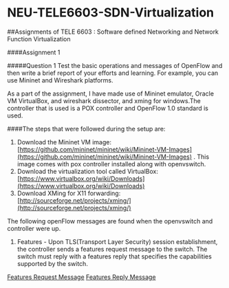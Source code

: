 # NEU-TELE6603-SDN-Virtualization
##Assignments of TELE 6603 : Software defined Networking and Network Function Virtualization

####Assignment 1

#####Question 1
Test the basic operations and messages of OpenFlow and then write a brief report of your efforts and learning.
For example, you can use Mininet and Wireshark platforms.

As a part of the assignment, I have made use of Mininet emulator, Oracle VM VirtualBox, and wireshark dissector, and xming for windows.The controller that is used is a POX controller and OpenFlow 1.0 standard is used.

####The steps that were followed during the setup are:
 
1. Download the Mininet VM image: [https://github.com/mininet/mininet/wiki/Mininet-VM-Images](https://github.com/mininet/mininet/wiki/Mininet-VM-Images) . 
This image comes with pox controller installed along with openvswitch.
2. Download the virtualization tool called VirtualBox: [https://www.virtualbox.org/wiki/Downloads](https://www.virtualbox.org/wiki/Downloads)
3. Download XMing for X11 forwarding: [http://sourceforge.net/projects/xming/](http://sourceforge.net/projects/xming/)

The following openFlow messages are found when the openvswitch and controller were up.

1. Features - Upon TLS(Transport Layer Security) session establishment, the controller sends a features request message to the switch. The switch must reply with a features reply that specifies the capabilities supported by the switch.  

[Features Request Message](https://github.com/manishreddy1993/NEU-TELE6603-SDN-Virtualization/issues/1)
[Features Reply Message](https://github.com/manishreddy1993/NEU-TELE6603-SDN-Virtualization/issues/2)











